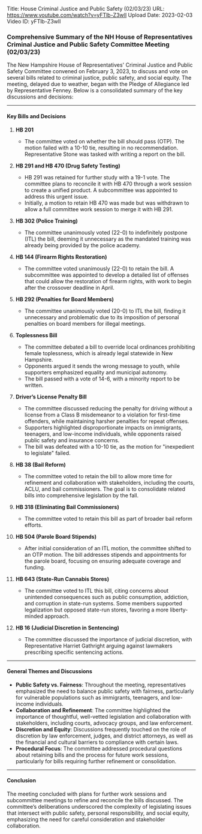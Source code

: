 Title: House Criminal Justice and Public Safety (02/03/23)
URL: https://www.youtube.com/watch?v=yFTlb-Z3wlI
Upload Date: 2023-02-03
Video ID: yFTlb-Z3wlI

### Comprehensive Summary of the NH House of Representatives Criminal Justice and Public Safety Committee Meeting (02/03/23)

The New Hampshire House of Representatives' Criminal Justice and Public Safety Committee convened on February 3, 2023, to discuss and vote on several bills related to criminal justice, public safety, and social equity. The meeting, delayed due to weather, began with the Pledge of Allegiance led by Representative Fenney. Below is a consolidated summary of the key discussions and decisions:

---

#### **Key Bills and Decisions**

1. **HB 201**  
   - The committee voted on whether the bill should pass (OTP). The motion failed with a 10-10 tie, resulting in no recommendation. Representative Stone was tasked with writing a report on the bill.

2. **HB 291 and HB 470 (Drug Safety Testing)**  
   - HB 291 was retained for further study with a 19-1 vote. The committee plans to reconcile it with HB 470 through a work session to create a unified product. A subcommittee was appointed to address this urgent issue.  
   - Initially, a motion to retain HB 470 was made but was withdrawn to allow a full committee work session to merge it with HB 291.

3. **HB 302 (Police Training)**  
   - The committee unanimously voted (22-0) to indefinitely postpone (ITL) the bill, deeming it unnecessary as the mandated training was already being provided by the police academy.

4. **HB 144 (Firearm Rights Restoration)**  
   - The committee voted unanimously (22-0) to retain the bill. A subcommittee was appointed to develop a detailed list of offenses that could allow the restoration of firearm rights, with work to begin after the crossover deadline in April.

5. **HB 292 (Penalties for Board Members)**  
   - The committee unanimously voted (20-0) to ITL the bill, finding it unnecessary and problematic due to its imposition of personal penalties on board members for illegal meetings.

6. **Toplessness Bill**  
   - The committee debated a bill to override local ordinances prohibiting female toplessness, which is already legal statewide in New Hampshire.  
   - Opponents argued it sends the wrong message to youth, while supporters emphasized equality and municipal autonomy.  
   - The bill passed with a vote of 14-6, with a minority report to be written.

7. **Driver’s License Penalty Bill**  
   - The committee discussed reducing the penalty for driving without a license from a Class B misdemeanor to a violation for first-time offenders, while maintaining harsher penalties for repeat offenses.  
   - Supporters highlighted disproportionate impacts on immigrants, teenagers, and low-income individuals, while opponents raised public safety and insurance concerns.  
   - The bill was defeated with a 10-10 tie, as the motion for "inexpedient to legislate" failed.

8. **HB 38 (Bail Reform)**  
   - The committee voted to retain the bill to allow more time for refinement and collaboration with stakeholders, including the courts, ACLU, and bail commissioners. The goal is to consolidate related bills into comprehensive legislation by the fall.

9. **HB 318 (Eliminating Bail Commissioners)**  
   - The committee voted to retain this bill as part of broader bail reform efforts.

10. **HB 504 (Parole Board Stipends)**  
    - After initial consideration of an ITL motion, the committee shifted to an OTP motion. The bill addresses stipends and appointments for the parole board, focusing on ensuring adequate coverage and funding.

11. **HB 643 (State-Run Cannabis Stores)**  
    - The committee voted to ITL this bill, citing concerns about unintended consequences such as public consumption, addiction, and corruption in state-run systems. Some members supported legalization but opposed state-run stores, favoring a more liberty-minded approach.

12. **HB 16 (Judicial Discretion in Sentencing)**  
    - The committee discussed the importance of judicial discretion, with Representative Harriet Gathright arguing against lawmakers prescribing specific sentencing actions.

---

#### **General Themes and Discussions**

- **Public Safety vs. Fairness**: Throughout the meeting, representatives emphasized the need to balance public safety with fairness, particularly for vulnerable populations such as immigrants, teenagers, and low-income individuals.  
- **Collaboration and Refinement**: The committee highlighted the importance of thoughtful, well-vetted legislation and collaboration with stakeholders, including courts, advocacy groups, and law enforcement.  
- **Discretion and Equity**: Discussions frequently touched on the role of discretion by law enforcement, judges, and district attorneys, as well as the financial and cultural barriers to compliance with certain laws.  
- **Procedural Focus**: The committee addressed procedural questions about retaining bills and the process for future work sessions, particularly for bills requiring further refinement or consolidation.

---

#### **Conclusion**

The meeting concluded with plans for further work sessions and subcommittee meetings to refine and reconcile the bills discussed. The committee’s deliberations underscored the complexity of legislating issues that intersect with public safety, personal responsibility, and social equity, emphasizing the need for careful consideration and stakeholder collaboration.